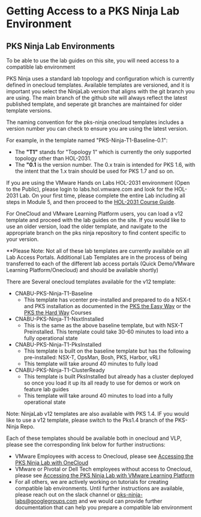 # Getting Access to a PKS Ninja Lab Environment

## PKS Ninja Lab Environments

To be able to use the lab guides on this site, you will need access to a compatible lab environment

PKS Ninja uses a standard lab topology and configuration which is currently defined in onecloud templates. Available templates are versioned, and it is important you select the NinjaLab version that aligns with the git branch you are using. The main branch of the github site will always reflect the latest published template, and seperate git branches are maintained for older template versions. 

The naming convention for the pks-ninja onecloud templates includes a version number you can check to ensure you are using the latest version. 

For example, in the template named "PKS-Ninja-T1-Baseline-0.1":
- The **"T1"** stands for "Topology 1" which is currently the only supported topology other than HOL-2031. 
- The **"0.1** is the version number. The 0.x train is intended for PKS 1.6, with the intent that the 1.x train should be used for PKS 1.7 and so on.  

If you are using the VMware Hands on Labs HOL-2031 environment (Open to the Public), please login to labs.hol.vmware.com and look for the HOL-2031 Lab. On your first time, please complete the entire Lab including all steps in Module 5, and then proceed to the [HOL-2031 Course Guide](../HOL2031LabGuides-HL2541). 

For OneCloud and VMware Learning Platform users, you can load a v12 template and proceed with the lab guides on the site. If you would like to use an older version, load the older template, and navigate to the appropriate branch on the pks ninja repository to find content specific to your version. 

**Please Note: Not all of these lab templates are currently available on all Lab Access Portals. Additional Lab Templates are in the process of being transferred to each of the different lab access portals (Quick Demo/VMware Learning Platform/Onecloud) and should be available shortly)

There are Several onecloud templates available for the v12 template:
- CNABU-PKS-Ninja-T1-Baseline
  - This template has vcenter pre-installed and prepared to do a NSX-t and PKS installation as documented in the [PKS the Easy Way](https://github.com/CNA-Tech/PKS-Ninja/blob/Pks1.4/Courses/PksTheEasyWay-PE6650) or the [PKS the Hard Way](https://github.com/CNA-Tech/PKS-Ninja/blob/Pks1.4/Courses/PksTheHardWay-PH7885) Courses
- CNABU-PKS-Ninja-T1-NsxtInstalled
  - This is the same as the above baseline template, but with NSX-T Preinstalled. This template could take 30-60 minutes to load into a fully operational state
- CNABU-PKS-Ninja-T1-PksInstalled
  - This template is built on the baseline template but has the following pre-installed: NSX-T, OpsMan, Bosh, PKS, Harbor, vRLI
  - This template will take around 40 minutes to fully load
- CNABU-PKS-Ninja-T1-ClusterReady
  - This template is built PksInstalled but already has a cluster deployed so once you load it up its all ready to use for demos or work on feature lab guides
  - This template will take around 40 minutes to load into a fully operational state
  
Note: NinjaLab v12 templates are also available with PKS 1.4. IF you would like to use a v12 template, please switch to the Pks1.4 branch of the PKS-Ninja Repo. 
  
Each of these templates should be available both in onecloud and VLP, please see the corresponding link below for further instructions:

- VMware Employees with access to Onecloud, please see [Accessing the PKS Ninja Lab with OneCloud](../../LabGuides/OnecloudNinjaLab-OL2089/readme.md)
- VMware or Pivotal or Dell Tech employees without access to Onecloud, please see [Accessing the PKS Ninja Lab with VMware Learning Platform](../../LabGuides/VlpNinjaLab-VL6532)
- For all others, we are actively working on tutorials for creating compatible lab environments. Until further instructions are available, please reach out on the slack channel or pks-ninja-labs@googlegroups.com and we would can provide further documentation that can help you prepare a compatible lab environment
  
<!--
- For instructions on building a single server nested PKS Ninja Lab, please see [Building a Nested Single Server PKS Ninja Lab](https://github.com/CNA-Tech/PKS-Ninja/tree/Pks1.4/LabGuides/NestedNinjaLab-NL3985)
-->